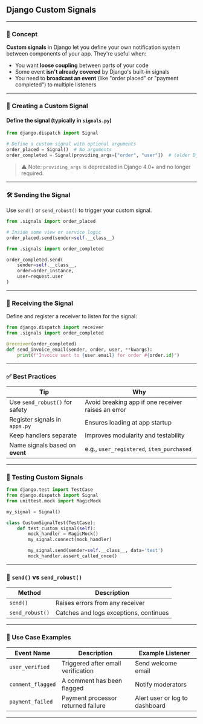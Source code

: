 ## Django Custom Signals

---

### 🧠 Concept

**Custom signals** in Django let you define your own notification system between components of your app. They're useful when:

- You want **loose coupling** between parts of your code
- Some event **isn't already covered** by Django's built-in signals
- You need to **broadcast an event** (like "order placed" or "payment completed") to multiple listeners

---

### 🧾 Creating a Custom Signal

#### Define the signal (typically in `signals.py`)

```python
from django.dispatch import Signal

# Define a custom signal with optional arguments
order_placed = Signal()  # No arguments
order_completed = Signal(providing_args=["order", "user"])  # (older Django style)
```

> ⚠️ Note: `providing_args` is deprecated in Django 4.0+ and no longer required.

---

### 🛠️ Sending the Signal

Use `send()` or `send_robust()` to trigger your custom signal.

```python
from .signals import order_placed

# Inside some view or service logic
order_placed.send(sender=self.__class__)
```

```python
from .signals import order_completed

order_completed.send(
    sender=self.__class__,
    order=order_instance,
    user=request.user
)
```

---

### 📡 Receiving the Signal

Define and register a receiver to listen for the signal:

```python
from django.dispatch import receiver
from .signals import order_completed

@receiver(order_completed)
def send_invoice_email(sender, order, user, **kwargs):
    print(f"Invoice sent to {user.email} for order #{order.id}")
```

---

### ✅ Best Practices

| Tip                                | Why                                                   |
|------------------------------------|--------------------------------------------------------|
| Use `send_robust()` for safety     | Avoid breaking app if one receiver raises an error     |
| Register signals in `apps.py`      | Ensures loading at app startup                        |
| Keep handlers separate             | Improves modularity and testability                   |
| Name signals based on **event**    | e.g., `user_registered`, `item_purchased`             |

---

### 🧪 Testing Custom Signals

```python
from django.test import TestCase
from django.dispatch import Signal
from unittest.mock import MagicMock

my_signal = Signal()

class CustomSignalTest(TestCase):
    def test_custom_signal(self):
        mock_handler = MagicMock()
        my_signal.connect(mock_handler)

        my_signal.send(sender=self.__class__, data='test')
        mock_handler.assert_called_once()
```

---

### 🔄 `send()` vs `send_robust()`

| Method           | Description                            |
|------------------|----------------------------------------|
| `send()`         | Raises errors from any receiver         |
| `send_robust()`  | Catches and logs exceptions, continues  |

---

### 🧩 Use Case Examples

| Event Name         | Description                        | Example Listener                  |
|--------------------|------------------------------------|------------------------------------|
| `user_verified`    | Triggered after email verification | Send welcome email                 |
| `comment_flagged`  | A comment has been flagged         | Notify moderators                  |
| `payment_failed`   | Payment processor returned failure | Alert user or log to dashboard     |

---
